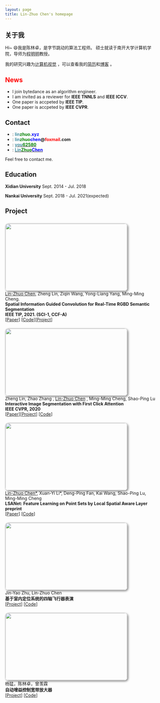 ```yaml
---
layout: page
title: Lin-Zhuo Chen's homepage
---
```

<style>

body { 
}


/*
a:hover,
a:focus {
    text-decoration: underline;
}
*/

.navbar,
.footer {
}

.gray-container {
    background-color: #eee;  
}

#about {
    margin-top: 50px;
    padding-top: 50px;
    padding-bottom: 50px;
    margin-bottom: 20px;
}

@keyframes me-img-hover {
    0% {
        transform: rotate(-15deg);
    }
    25% {
        transform: rotate(0deg);
    }
    50% {
        transform: rotate(15deg);
    }
    75% {
        transform: rotate(0deg);
    }
    100% {
        transform: rotate(-15deg);
    }
}

#me-img {
    width: 80%;
    /*border: 10px solid #FFFFCC;*/
    border: 8px solid #FFFFCC;
    /*transform: rotate(-15deg);*/
    box-shadow: 0px 0px 2px 3px rgba(255, 255, 255, 0.7), 0px 0px 10px 8px rgba(0, 0, 0, 0.1);
}

/*#me-img:hover {
    animation: me-img-hover 2000ms linear 100ms infinite forwards;
}*/

.long-work-img {
    width: 300px;
    height: 110px;
    /*auto !important;*/
    border: 1px solid lightgray;
    border-radius: 10px;
    /*height: 161px;*/
    -moz-box-shadow: 3px 3px 6px #888;
    -webkit-box-shadow: 3px 3px 6px #888;
    box-shadow: 3px 3px 6px #888;
}

.work-img {
    width: 399px;
    height: 220px;
    /*auto !important;*/
    border: 1px solid lightgray;
    border-radius: 10px;
    /*height: 161px;*/
    -moz-box-shadow: 3px 3px 6px #888;
    -webkit-box-shadow: 3px 3px 6px #888;
    box-shadow: 3px 3px 6px #888;
}

.detail {
    font-size: 13px;
    border: 1px solid #FFFFAA;
    background-color: #FFFFEE;
}

.prize {
    color: #B02020;
    font-weight: bold;
}

.work-block {
    padding-top: 10px;
    padding-bottom: 10px;
}

.section_title {
    /*color: #159957;*/
    color: black;
    /*font-family: "Tisa", Times, serif;*/
    font-family: "Verdana", Geneva, sans-serif;
    font-size: 20px;
    font-weight: 50;
}
#news{
    font-weight: bold;
    color: red;
}

#li-important{
    font-weight: bold;
    color: red;
}

</style>
<!-- <div style="float:left;border:solid 1px 000;margin:2px;"><img src="./images/linzhuo.jpg"  width="250" height="240" ></div> -->
## **关于我**
Hi~ 😄我是陈林卓，是字节跳动的算法工程师。
硕士就读于南开大学计算机学院，导师为[程明明](https://mmcheng.net/cmm/)教授。

我的研究兴趣为[计算机视觉](https://baike.baidu.com/item/%E8%AE%A1%E7%AE%97%E6%9C%BA%E8%A7%86%E8%A7%89/2803351?fr=aladdin) <i class="fas fa-eye"></i>，可以查看我的[简历](https://linzhuo.xyz/file/main.pdf)和[博客](https://linzhuo.xyz/tags/) <i class="fas fa-book"></i> 。

<!-- 欢迎给我[留言](https://linzhuo.xyz/comments/) <i class="far fa-comments"></i>  和 [打赏 ](https://linzhuo.xyz/merger/) <i class="far fa-grimace"></i> 。 -->


## **News**
- I join bytedance as an algorithm engineer.
- I am invited as a reviewer for **IEEE TNNLS** and **IEEE ICCV**.
- One paper is accpeted by **IEEE TIP**.
- One paper is accpeted by **IEEE CVPR**.

## **Contact**

- <i class="fas fa-home"></i> : **<font color="#4590a3 ">lin</font><font color="#008000">zhuo</font>.<font color="#0000FF">xyz</font>**
- <i class="fas fa-envelope"></i> : **<font color="#4590a3">lin</font><font color="#008000">zhuo</font><font color="#0000FF">chen</font>@<font color="#FF0000 ">foxmail</font>.com**
- <i class="fab fa-zhihu"></i>  : **[<font color="#4590a3">you</font><font color="#008000">62580</font> ](https://www.zhihu.com/people/you62580)**
- <i class="fab fa-github"></i> : **[<font color="#4590a3">Lin</font><font color="#008000">Zhuo</font><font color="#0000FF">Chen</font>](https://github.com/LinZhuoChen)**

Feel free to contact me.



## **Education**

**Xidian University** Sept. 2014 - Jul. 2018 

**Nankai University** Sept. 2018 - Jul. 2021(expected) 

<!-- # **Update**
* 2020-12-20: One paper on spatial information guided convolution for RGBD semantic segmentation is accpeted by IEEE TIP.
* 2020-12-09: 更新博文：[policy gradient](https://linzhuo.xyz/_posts/%E5%BC%BA%E5%8C%96%E5%AD%A6%E4%B9%A0/2020-12-04-policy_gradient/)。
* 2020-12-05: 主页重构，修改了project页面，修改背景，留言和打赏页。 -->

## **Project**
<head>
    <div id="publication">
        <div class="row work-block">
            <div class="project col-xs-3">
                <img class="work-img" src="./images/s_conv1.png">
                <!-- <img class="work-img" src="/images/s_conv2.png"> -->
            </div>
            <div class="col-xs-8">
                <u>Lin-Zhuo Chen</u>, Zheng Lin, Ziqin Wang, Yong-Liang Yang, Ming-Ming Cheng. 
                <br>
                <strong>Spatial Information Guided Convolution for Real-Time RGBD Semantic Segmentation</strong>
                <br>
                <strong> IEEE TIP, 2021. (SCI-1, CCF-A)</strong>
                <br>
                [<a href="https://arxiv.org/abs/2004.04534" target="_blank">Paper</a>] [<a href="https://github.com/LinZhuoChen/SGNet" target="_blank">Code</a>][<a href="https://linzhuo.xyz/sgnet" target="_blank">Project</a>] 
                <br>
            </div>
        </div>
                <div class="row work-block">
            <div class="project col-xs-3">
                <img class="work-img" src="./images/fclick.jpg">
                <!-- <img class="work-img" src="/images/s_conv2.png"> -->
            </div>
            <div class="col-xs-8">
                Zheng Lin, Zhao Zhang , <u>Lin-Zhuo Chen</u> , Ming-Ming Cheng, Shao-Ping Lu
                <br>
                <strong>Interactive Image Segmentation with First Click Attention</strong>
                <br>
                <strong>IEEE CVPR, 2020</strong>
                <br>
                [<a href="http://openaccess.thecvf.com/content_CVPR_2020/papers/Lin_Interactive_Image_Segmentation_With_First_Click_Attention_CVPR_2020_paper.pdf" target="_blank">Paper</a>][<a href="https://www.lin-zheng.com/fclick/" target="_blank">Project</a>] [<a href="https://github.com/frazerlin/fcanet" target="_blank">Code</a>]   
                <br>
            </div>
        </div>
        <div class="row work-block">
            <div class="project col-xs-3">
                <img class="work-img" src="./images/LSA_module.png">
                <!-- <img class="work-img" src="/images/s_conv2.png"> -->
            </div>
            <div class="col-xs-8">
                <u>Lin-Zhuo Chen*</u>, Xuan-Yi Li*, Deng-Ping Fan, Kai Wang, Shao-Ping Lu, Ming-Ming Cheng
                <br>
                <strong>LSANet: Feature Learning on Point Sets by Local Spatial Aware Layer</strong>
                <br>
                <strong>preprint</strong>
                <br>
                [<a href="https://arxiv.org/pdf/1905.05442.pdf" target="_blank">Paper</a>] [<a href="https://github.com/LinZhuoChen/LSANet" target="_blank">Code</a>] 
                <br>
            </div>
        </div>
        <div class="row work-block">
            <div class="project col-xs-3">
                <img class="work-img" src="./images/system.png">
                <!-- <img class="work-img" src="/images/system.png"> -->
            </div>
            Jin-Yao Zhu, Lin-Zhuo Chen 
            <div class="col-xs-8">
                <strong>基于室内定位系统的四轴飞行器表演</strong>
                <br>
                [<a href="https://linzhuo.xyz/_posts/project/2019-11-29-quadrotor/" target="_blank">Project</a>] [<a href="https://github.com/JinyaoZhu/STM32F4-Quad" target="_blank">Code</a>]
                <br>
            </div>
        </div>
        <div class="row work-block">
            <div class="project col-xs-3">
                <img class="work-img" src="./images/hardware2.jpg">
                <!-- <img class="work-img" src="/images/fangdaqi.jpg"> -->
            </div>
            杨猛，陈林卓，曾羡霖 
            <div class="col-xs-8">
                <strong>自动增益控制宽带放大器</strong>
                <br>
                [<a href="https://linzhuo.xyz/_posts/project/2019-11-29-quadrotor/" target="_blank">Project</a>] [<a href="https://github.com/JinyaoZhu/STM32F4-Quad" target="_blank">Code</a>] 
                <br>
            </div>
        </div>
    </div>
</head>